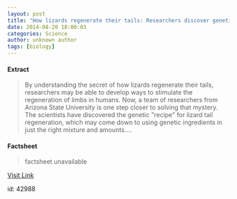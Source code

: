 ```yaml
---
layout: post
title: "How lizards regenerate their tails: Researchers discover genetic 'recipe'"
date: 2014-08-20 18:00:03
categories: Science
author: unknown author
tags: [biology]
---
```



#### Extract
>By understanding the secret of how lizards regenerate their tails, researchers may be able to develop ways to stimulate the regeneration of limbs in humans. Now, a team of researchers from Arizona State University is one step closer to solving that mystery. The scientists have discovered the genetic "recipe" for lizard tail regeneration, which may come down to using genetic ingredients in just the right mixture and amounts....

#### Factsheet
>factsheet unavailable

[Visit Link](http://phys.org/news327756189.html)

id:   42988


